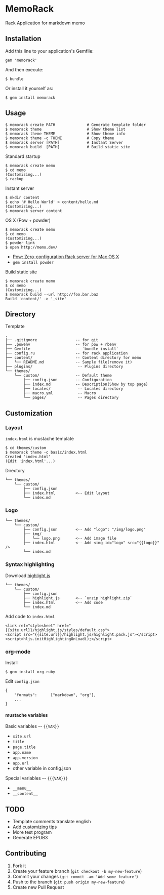 # MemoRack

Rack Application for markdown memo

## Installation

Add this line to your application's Gemfile:

    gem 'memorack'

And then execute:

    $ bundle

Or install it yourself as:

    $ gem install memorack

## Usage

	$ memorack create PATH				# Generate template folder
	$ memorack theme					# Show theme list
	$ memorack theme THEME				# Show theme info
	$ memorack theme -c THEME			# Copy theme
	$ memorack server [PATH]			# Instant Server
	$ memorack build  [PATH]			# Build static site

Standard startup

	$ memorack create memo
	$ cd memo
	(Customizing...)
	$ rackup

Instant server

	$ mkdir content
	$ echo '# Hello World' > content/hello.md
	(Customizing...)
	$ memorack server content

OS X (Pow + powder)

	$ memorack create memo
	$ cd memo
	(Customizing...)
	$ powder link
	$ open http://memo.dev/

* [Pow: Zero-configuration Rack server for Mac OS X](http://pow.cx)
* `gem install powder`

Build static site

	$ memorack create memo
	$ cd memo
	(Customizing...)
	$ memorack build --url http://foo.bar.baz
	Build 'content/' -> '_site'

## Directory

Template

	.
	├── .gitignore                 -- for git
	├── .powenv                    -- for pow + rbenv
	├── Gemfile                    -- `bundle install`
	├── config.ru                  -- for rack application
	├── content/                   -- Content directory for memo
	│   └── README.md              -- Sample file(remove it)
	├── plugins/					-- Plugins directory
	└── themes/
	    └── custom/                -- Default theme
	        ├── config.json        -- Configuration
	        ├── index.md           -- Description(Show by top page)
	        ├── locales/			-- Locales directory
	        ├── macro.yml			-- Macro
	        └── pages/				-- Pages directory

## Customization

### Layout

`index.html` is mustache template

	$ cd themes/custom
	$ memorack theme -c basic/index.html
	Created 'index.html'
	(Edit 'index.html'...)

Directory

	└── themes/
	    └── custom/
	        ├── config.json
	        ├── index.html         <-- Edit layout
	        └── index.md

### Logo

	└── themes/
	    └── custom/
	        ├── config.json        <-- Add "logo": "/img/logo.png"
	        ├── img/
	        │   └── logo.png       <-- Add image file
	        ├── index.html         <-- Add <img id="logo" src="{{logo}}" />
	        └── index.md

### Syntax highlighting

Download [highlight.js](http://softwaremaniacs.org/soft/highlight/en/)

	└── themes/
	    └── custom/
	        ├── config.json
	        ├── highlight.js       <-- `unzip highlight.zip`
	        ├── index.html         <-- Add code
	        └── index.md

Add code to `index.html`

	<link rel="stylesheet" href="{{site.url}}/highlight.js/styles/default.css">
	<script src="{{site.url}}/highlight.js/highlight.pack.js"></script>
	<script>hljs.initHighlightingOnLoad();</script>

### org-mode

Install

	$ gem install org-ruby

Edit `config.json`

	{
		"formats":		["markdown", "org"],
		...
	}

#### mustache variables

Basic variables -- `{{VAR}}`

* `site.url`
* `title`
* `page.title`
* `app.name`
* `app.version`
* `app.url`
* other variable in config.json

Special variables -- `{{{VAR}}}`

* `__menu__`
* `__content__`

## TODO

* Template comments translate english
* Add customizing tips
* More test program
* Generate EPUB3

## Contributing

1. Fork it
2. Create your feature branch (`git checkout -b my-new-feature`)
3. Commit your changes (`git commit -am 'Add some feature'`)
4. Push to the branch (`git push origin my-new-feature`)
5. Create new Pull Request
